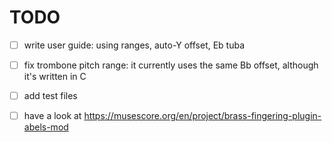 # TODO
- [ ] write user guide: using ranges, auto-Y offset, Eb tuba
- [ ] fix trombone pitch range: it currently uses the same Bb offset, although it's written in C
- [ ] add test files
- [ ] have a look at https://musescore.org/en/project/brass-fingering-plugin-abels-mod

